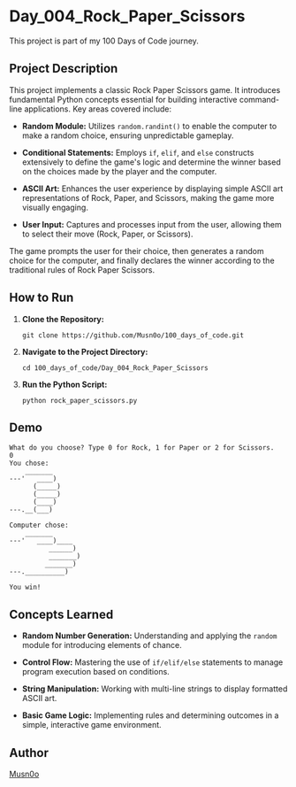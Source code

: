 # Day_004_Rock_Paper_Scissors

This project is part of my 100 Days of Code journey.

## Project Description

This project implements a classic Rock Paper Scissors game. It introduces fundamental Python concepts essential for building interactive command-line applications. Key areas covered include:

- **Random Module:** Utilizes `random.randint()` to enable the computer to make a random choice, ensuring unpredictable gameplay.
    
- **Conditional Statements:** Employs `if`, `elif`, and `else` constructs extensively to define the game's logic and determine the winner based on the choices made by the player and the computer.
    
- **ASCII Art:** Enhances the user experience by displaying simple ASCII art representations of Rock, Paper, and Scissors, making the game more visually engaging.
    
- **User Input:** Captures and processes input from the user, allowing them to select their move (Rock, Paper, or Scissors).
    

The game prompts the user for their choice, then generates a random choice for the computer, and finally declares the winner according to the traditional rules of Rock Paper Scissors.

## How to Run

1. **Clone the Repository:**
    
    ```
    git clone https://github.com/Musn0o/100_days_of_code.git
    ```
    
2. **Navigate to the Project Directory:**
    
    ```
    cd 100_days_of_code/Day_004_Rock_Paper_Scissors
    ```
    
3. **Run the Python Script:**
    
    ```
    python rock_paper_scissors.py
    ```


## Demo

```
What do you choose? Type 0 for Rock, 1 for Paper or 2 for Scissors.
0
You chose:
    _______
---'   ____)
      (_____)
      (_____)
      (____)
---.__(___)

Computer chose:
    _______
---'   ____)____
          ______)
          _______)
         _______)
---.__________)

You win!
```

## Concepts Learned

- **Random Number Generation:** Understanding and applying the `random` module for introducing elements of chance.
    
- **Control Flow:** Mastering the use of `if/elif/else` statements to manage program execution based on conditions.
    
- **String Manipulation:** Working with multi-line strings to display formatted ASCII art.
    
- **Basic Game Logic:** Implementing rules and determining outcomes in a simple, interactive game environment.
    

## Author

[Musn0o](https://github.com/Musn0o)